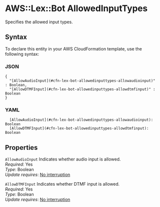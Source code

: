 # AWS::Lex::Bot AllowedInputTypes<a name="aws-properties-lex-bot-allowedinputtypes"></a>

Specifies the allowed input types\.

## Syntax<a name="aws-properties-lex-bot-allowedinputtypes-syntax"></a>

To declare this entity in your AWS CloudFormation template, use the following syntax:

### JSON<a name="aws-properties-lex-bot-allowedinputtypes-syntax.json"></a>

```
{
  "[AllowAudioInput](#cfn-lex-bot-allowedinputtypes-allowaudioinput)" : Boolean,
  "[AllowDTMFInput](#cfn-lex-bot-allowedinputtypes-allowdtmfinput)" : Boolean
}
```

### YAML<a name="aws-properties-lex-bot-allowedinputtypes-syntax.yaml"></a>

```
  [AllowAudioInput](#cfn-lex-bot-allowedinputtypes-allowaudioinput): Boolean
  [AllowDTMFInput](#cfn-lex-bot-allowedinputtypes-allowdtmfinput): Boolean
```

## Properties<a name="aws-properties-lex-bot-allowedinputtypes-properties"></a>

`AllowAudioInput`  <a name="cfn-lex-bot-allowedinputtypes-allowaudioinput"></a>
Indicates whether audio input is allowed\.  
*Required*: Yes  
*Type*: Boolean  
*Update requires*: [No interruption](https://docs.aws.amazon.com/AWSCloudFormation/latest/UserGuide/using-cfn-updating-stacks-update-behaviors.html#update-no-interrupt)

`AllowDTMFInput`  <a name="cfn-lex-bot-allowedinputtypes-allowdtmfinput"></a>
Indicates whether DTMF input is allowed\.  
*Required*: Yes  
*Type*: Boolean  
*Update requires*: [No interruption](https://docs.aws.amazon.com/AWSCloudFormation/latest/UserGuide/using-cfn-updating-stacks-update-behaviors.html#update-no-interrupt)